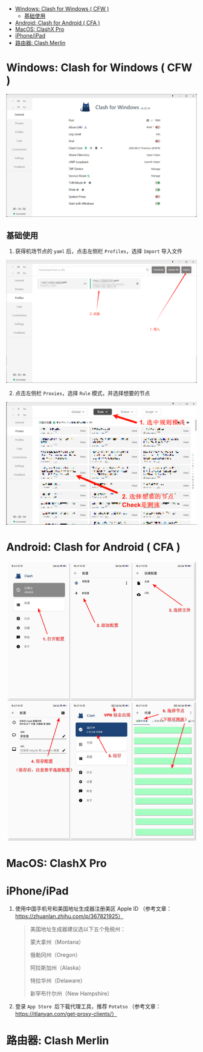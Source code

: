 - [Windows: Clash for Windows ( CFW )](#windows-clash-for-windows--cfw-)
  - [基础使用](#基础使用)
- [Android: Clash for Android ( CFA )](#android-clash-for-android--cfa-)
- [MacOS: ClashX Pro](#macos-clashx-pro)
- [iPhone/iPad](#iphoneipad)
- [路由器: Clash Merlin](#路由器-clash-merlin)


# Windows: Clash for Windows ( CFW )

![cfw_home](../assets/tutorial/proxy/cfw_home.png)

## 基础使用

1. 获得机场节点的 `yaml` 后，点击左侧栏 `Profiles`，选择 `Import` 导入文件

![cfw_profiles](../assets/tutorial/proxy/cfw_profiles.png)

2. 点击左侧栏 `Proxies`，选择 `Rule` 模式，并选择想要的节点

![cfw_proxies](../assets/tutorial/proxy/cfw_proxies.png)

# Android: Clash for Android ( CFA )

![cfa](../assets/tutorial/proxy/cfa.png)

# MacOS: ClashX Pro
# iPhone/iPad

1. 使⽤中国⼿机号和美国地址⽣成器注册美区 Apple ID （参考⽂章：
https://zhuanlan.zhihu.com/p/367821925）

   > 美国地址⽣成器建议选以下五个免税州：
   > 
   > 蒙⼤拿州（Montana）
   > 
   > 俄勒冈州（Oregon）
   > 
   > 阿拉斯加州（Alaska）
   > 
   > 特拉华州（Delaware）
   > 
   > 新罕布什尔州（New Hampshire）

2. 登录 `App Store `后下载代理⼯具，推荐 `Potatso` （参考⽂章：
https://itlanyan.com/get-proxy-clients/）

# 路由器: Clash Merlin